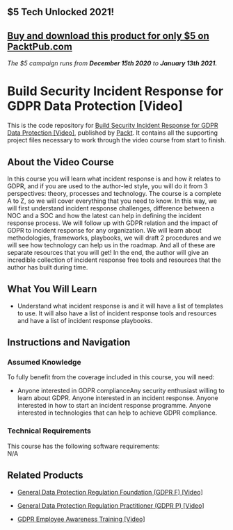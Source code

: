 ## $5 Tech Unlocked 2021!
[Buy and download this product for only $5 on PacktPub.com](https://www.packtpub.com/)
-----
*The $5 campaign         runs from __December 15th 2020__ to __January 13th 2021.__*




# Build Security Incident Response for GDPR Data Protection [Video]
This is the code repository for [Build Security Incident Response for GDPR Data Protection [Video]](https://www.packtpub.com/business/build-security-incident-response-gdpr-data-protection-video), published by [Packt](https://www.packtpub.com/?utm_source=github). It contains all the supporting project files necessary to work through the video course from start to finish.
## About the Video Course
In this course you will learn what incident response is and how it relates to GDPR, and if you are used to the author-led style, you will do it from 3 perspectives: theory, processes and technology. The course is a complete A to Z, so we will cover everything that you need to know. In this way, we will first understand incident response challenges, difference between a NOC and a SOC and how the latest can help in defining the incident response process. We will follow up with GDPR relation and the impact of GDPR to incident response for any organization. We will learn about methodologies, frameworks, playbooks, we will draft 2 procedures and we will see how technology can help us in the roadmap. And all of these are separate resources that you will get! In the end, the author will give an incredible collection of incident response free tools and resources that the author has built during time.


<H2>What You Will Learn</H2>
<DIV class=book-info-will-learn-text>
<UL>
<LI>Understand what incident response is and it will have a list of templates to use. It will also have a list of incident response tools and resources and have a list of incident response playbooks.</LI></UL></DIV>

## Instructions and Navigation
### Assumed Knowledge
To fully benefit from the coverage included in this course, you will need:<br/>
<DIV class=book-info-will-learn-text>
  <UL>
<LI>Anyone interested in GDPR complianceAny security enthusiast willing to learn about GDPR. Anyone interested in an incident response. Anyone interested in how to start an incident response programme. Anyone interested in technologies that can help to achieve GDPR compliance.</LI>
    </UL>
<DIV>

### Technical Requirements
This course has the following software requirements:<br/>
N/A

## Related Products
* [General Data Protection Regulation Foundation (GDPR F) [Video]](https://www.packtpub.com/application-development/general-data-protection-regulation-foundation-gdpr-f-video)

* [General Data Protection Regulation Practitioner (GDPR P) [Video]](https://www.packtpub.com/application-development/general-data-protection-regulation-practitioner-gdpr-p-video)

* [GDPR Employee Awareness Training [Video]](https://www.packtpub.com/application-development/gdpr-employee-awareness-training-video)
